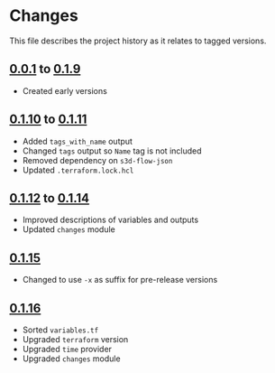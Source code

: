# Changes
This file describes the project history as it relates to tagged versions.

## [0.0.1](.) to [0.1.9](.)
- Created early versions

## [0.1.10](.) to [0.1.11](.)
- Added `tags_with_name` output
- Changed `tags` output so `Name` tag is not included
- Removed dependency on `s3d-flow-json`
- Updated `.terraform.lock.hcl`

## [0.1.12](.) to [0.1.14](.)
- Improved descriptions of variables and outputs
- Updated `changes` module

## [0.1.15](.)
- Changed to use `-x` as suffix for pre-release versions

## [0.1.16](.)
- Sorted `variables.tf`
- Upgraded `terraform` version
- Upgraded `time` provider
- Upgraded `changes` module
